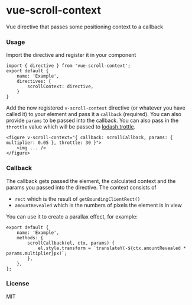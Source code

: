# vue-scroll-context
Vue directive that passes some positioning context to a callback

### Usage
Import the directive and register it in your component
```
import { directive } from 'vue-scroll-context';
export default {
	name: 'Example',
	directives: {
		scrollContext: directive,
	}
}
```
Add the now registered `v-scroll-context` directive (or whatever you have called it) to your element and pass it a `callback` (required). You can also provide `params` to be passed into the callback.
You can also pass in the `throttle` value which will be passed to [lodash.trottle](https://www.npmjs.com/package/lodash.throttle).

```
<figure v-scroll-context="{ callback: scrollCallback, params: { multiplier: 0.05 }, throttle: 30 }">
    <img ... />
</figure>
```

### Callback
The callback gets passed the element, the calculated context and the params you passed into the directive.
The context consists of
  - `rect` which is the result of `getBoundingClientRect()`
  - `amountRevealed` which is the numbers of pixels the element is in view

You can use it to create a parallax effect, for example:
```
export default {
	name: 'Example',
	methods: {
		scrollCallback(el, ctx, params) {
			el.style.transform = `translateY(-${ctx.amountRevealed * params.multiplier}px)`;
		},
	},
};
```

### License
MIT